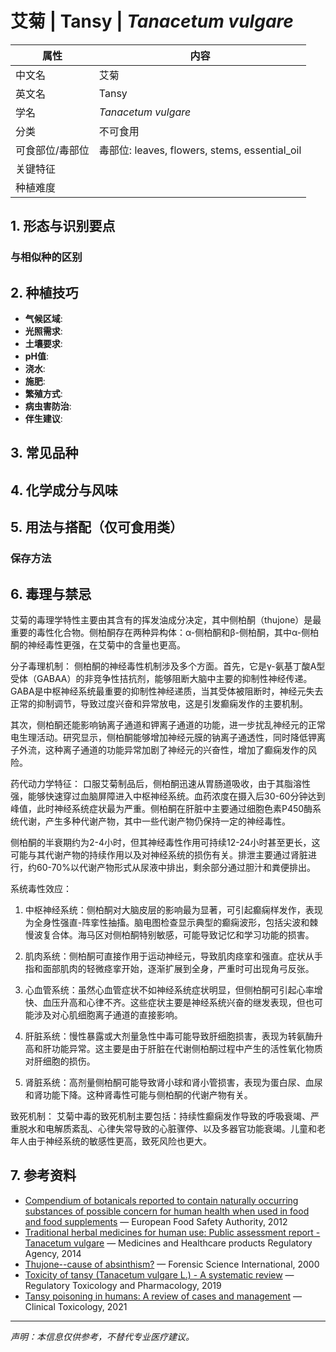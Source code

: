 # 艾菊 | Tansy | *Tanacetum vulgare*

| 属性 | 内容 |
|------|------|
| 中文名 | 艾菊 |
| 英文名 | Tansy |
| 学名 | *Tanacetum vulgare* |
| 分类 | 不可食用 |
| 可食部位/毒部位 | 毒部位: leaves, flowers, stems, essential_oil |
| 关键特征 |  |
| 种植难度 |  |

## 1. 形态与识别要点



### 与相似种的区别



## 2. 种植技巧

- **气候区域**: 
- **光照需求**: 
- **土壤要求**: 
- **pH值**: 
- **浇水**: 
- **施肥**: 
- **繁殖方式**: 
- **病虫害防治**: 
- **伴生建议**: 

## 3. 常见品种



## 4. 化学成分与风味



## 5. 用法与搭配（仅可食用类）



### 保存方法



## 6. 毒理与禁忌

艾菊的毒理学特性主要由其含有的挥发油成分决定，其中侧柏酮（thujone）是最重要的毒性化合物。侧柏酮存在两种异构体：α-侧柏酮和β-侧柏酮，其中α-侧柏酮的神经毒性更强，在艾菊中的含量也更高。

分子毒理机制：
侧柏酮的神经毒性机制涉及多个方面。首先，它是γ-氨基丁酸A型受体（GABAA）的非竞争性拮抗剂，能够阻断大脑中主要的抑制性神经传递。GABA是中枢神经系统最重要的抑制性神经递质，当其受体被阻断时，神经元失去正常的抑制调节，导致过度兴奋和异常放电，这是引发癫痫发作的主要机制。

其次，侧柏酮还能影响钠离子通道和钾离子通道的功能，进一步扰乱神经元的正常电生理活动。研究显示，侧柏酮能够增加神经元膜的钠离子通透性，同时降低钾离子外流，这种离子通道的功能异常加剧了神经元的兴奋性，增加了癫痫发作的风险。

药代动力学特征：
口服艾菊制品后，侧柏酮迅速从胃肠道吸收，由于其脂溶性强，能够快速穿过血脑屏障进入中枢神经系统。血药浓度在摄入后30-60分钟达到峰值，此时神经系统症状最为严重。侧柏酮在肝脏中主要通过细胞色素P450酶系统代谢，产生多种代谢产物，其中一些代谢产物仍保持一定的神经毒性。

侧柏酮的半衰期约为2-4小时，但其神经毒性作用可持续12-24小时甚至更长，这可能与其代谢产物的持续作用以及对神经系统的损伤有关。排泄主要通过肾脏进行，约60-70%以代谢产物形式从尿液中排出，剩余部分通过胆汁和粪便排出。

系统毒性效应：
1. 中枢神经系统：侧柏酮对大脑皮层的影响最为显著，可引起癫痫样发作，表现为全身性强直-阵挛性抽搐。脑电图检查显示典型的癫痫波形，包括尖波和棘慢波复合体。海马区对侧柏酮特别敏感，可能导致记忆和学习功能的损害。

2. 肌肉系统：侧柏酮可直接作用于运动神经元，导致肌肉痉挛和强直。症状从手指和面部肌肉的轻微痉挛开始，逐渐扩展到全身，严重时可出现角弓反张。

3. 心血管系统：虽然心血管症状不如神经系统症状明显，但侧柏酮可引起心率增快、血压升高和心律不齐。这些症状主要是神经系统兴奋的继发表现，但也可能涉及对心肌细胞离子通道的直接影响。

4. 肝脏系统：慢性暴露或大剂量急性中毒可能导致肝细胞损害，表现为转氨酶升高和肝功能异常。这主要是由于肝脏在代谢侧柏酮过程中产生的活性氧化物质对肝细胞的损伤。

5. 肾脏系统：高剂量侧柏酮可能导致肾小球和肾小管损害，表现为蛋白尿、血尿和肾功能下降。这种肾毒性可能与侧柏酮的代谢产物有关。

致死机制：
艾菊中毒的致死机制主要包括：持续性癫痫发作导致的呼吸衰竭、严重脱水和电解质紊乱、心律失常导致的心脏骤停、以及多器官功能衰竭。儿童和老年人由于神经系统的敏感性更高，致死风险也更大。

## 7. 参考资料

- [Compendium of botanicals reported to contain naturally occurring substances of possible concern for human health when used in food and food supplements](https://efsa.onlinelibrary.wiley.com/doi/epdf/10.2903/j.efsa.2012.2663) — European Food Safety Authority, 2012
- [Traditional herbal medicines for human use: Public assessment report - Tanacetum vulgare](https://www.gov.uk/government/organisations/medicines-and-healthcare-products-regulatory-agency) — Medicines and Healthcare products Regulatory Agency, 2014
- [Thujone--cause of absinthism?](https://pubmed.ncbi.nlm.nih.gov/10927547/) — Forensic Science International, 2000
- [Toxicity of tansy (Tanacetum vulgare L.) - A systematic review](https://www.sciencedirect.com/science/article/pii/S0273230019301089) — Regulatory Toxicology and Pharmacology, 2019
- [Tansy poisoning in humans: A review of cases and management](https://www.tandfonline.com/doi/full/10.1080/15563650.2021.1908585) — Clinical Toxicology, 2021

---
*声明：本信息仅供参考，不替代专业医疗建议。*